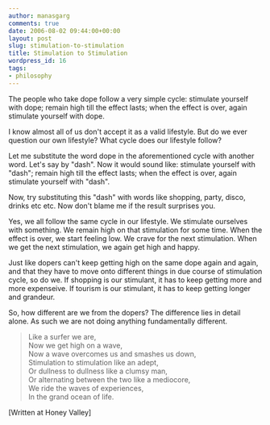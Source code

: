 ```yaml
---
author: manasgarg
comments: true
date: 2006-08-02 09:44:00+00:00
layout: post
slug: stimulation-to-stimulation
title: Stimulation to Stimulation
wordpress_id: 16
tags:
- philosophy
---
```


The people who take dope follow a very simple cycle: stimulate yourself with dope; remain high till the effect lasts; when the effect is over, again stimulate yourself with dope.

I know almost all of us don't accept it as a valid lifestyle. But do we ever question our own lifestyle? What cycle does our lifestyle follow?

Let me substitute the word dope in the aforementioned cycle with another word. Let's say by "dash". Now it would sound like: stimulate yourself with "dash"; remain high till the effect lasts; when the effect is over, again stimulate yourself with "dash".

Now, try substituting this "dash" with words like shopping, party, disco, drinks etc etc. Now don't blame me if the result surprises you.

Yes, we all follow the same cycle in our lifestyle. We stimulate ourselves with something. We remain high on that stimulation for some time. When the effect is over, we start feeling low. We crave for the next stimulation. When we get the next stimulation, we again get high and happy.

Just like dopers can't keep getting high on the same dope again and again, and that they have to move onto different things in due course of stimulation cycle, so do we. If shopping is our stimulant, it has to keep getting more and more expenseive. If tourism is our stimulant, it has to keep getting longer and grandeur.

So, how different are we from the dopers? The difference lies in detail alone. As such we are not doing anything fundamentally different.

>Like a surfer we are,  
Now we get high on a wave,  
Now a wave overcomes us and smashes us down,  
Stimulation to stimulation like an adept,  
Or dullness to dullness like a clumsy man,  
Or alternating between the two like a mediocore,  
We ride the waves of experiences,  
In the grand ocean of life.

[Written at Honey Valley]
